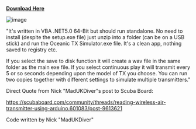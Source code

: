 **[Download Here](https://github.com/rg422/PPS-MH8A-Transmitter/releases)**

![image](https://user-images.githubusercontent.com/29156386/155590072-b9fcec13-57f9-4e9c-98be-102d90a163f9.png)


"It's written in VBA .NET5.0 64-Bit but should run standalone. No need to install (despite the setup.exe file) just unzip into a folder (can be on a USB stick) and run the Oceanic TX Simulator.exe file. It's a clean app, nothing saved to registry etc.

If you select the save to disk function it will create a wav file in the same folder as the main exe file. If you select continuous play it will transmit every 5 or so seconds depending upon the model of TX you choose. You can run two copies together with different settings to simulate multiple transmitters."

Direct Quote from Nick "MadUKDiver"s post to Scuba Board:

https://scubaboard.com/community/threads/reading-wireless-air-transmitter-using-arduino.601083/post-9613621

Code written by Nick "MadUKDiver"
